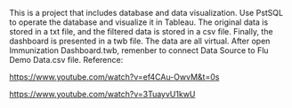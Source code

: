 This is a project that includes database and data visualization. Use PstSQL to operate the database and visualize it in Tableau. The original data is stored in a txt file, and the filtered data is stored in a csv file. Finally, the dashboard is presented in a twb file. The data are all virtual.
After open Immunization Dashboard.twb, remenber to connect Data Source to Flu Demo Data.csv file.
Reference: 

https://www.youtube.com/watch?v=ef4CAu-OwvM&t=0s

https://www.youtube.com/watch?v=3TuayvU1kwU
